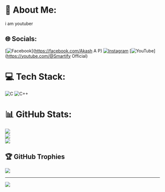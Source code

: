 # 💫 About Me:
i am youtuber


## 🌐 Socials:
[![Facebook](https://img.shields.io/badge/Facebook-%231877F2.svg?logo=Facebook&logoColor=white)](https://facebook.com/Akash A P) [![Instagram](https://img.shields.io/badge/Instagram-%23E4405F.svg?logo=Instagram&logoColor=white)](https://instagram.com/_a_p_14) [![YouTube](https://img.shields.io/badge/YouTube-%23FF0000.svg?logo=YouTube&logoColor=white)](https://youtube.com/@Smartify Official) 

# 💻 Tech Stack:
![C](https://img.shields.io/badge/c-%2300599C.svg?style=flat&logo=c&logoColor=white) ![C++](https://img.shields.io/badge/c++-%2300599C.svg?style=flat&logo=c%2B%2B&logoColor=white)
# 📊 GitHub Stats:
![](https://github-readme-stats.vercel.app/api?username=Akash4075&theme=dark&hide_border=false&include_all_commits=false&count_private=false)<br/>
![](https://github-readme-streak-stats.herokuapp.com/?user=Akash4075&theme=dark&hide_border=false)<br/>
![](https://github-readme-stats.vercel.app/api/top-langs/?username=Akash4075&theme=dark&hide_border=false&include_all_commits=false&count_private=false&layout=compact)

## 🏆 GitHub Trophies
![](https://github-profile-trophy.vercel.app/?username=Akash4075&theme=radical&no-frame=false&no-bg=true&margin-w=4)

---
[![](https://visitcount.itsvg.in/api?id=Akash4075&icon=0&color=0)](https://visitcount.itsvg.in)

<!-- Proudly created with GPRM ( https://gprm.itsvg.in ) -->

